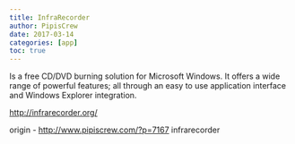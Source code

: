 ```yaml
---
title: InfraRecorder
author: PipisCrew
date: 2017-03-14
categories: [app]
toc: true
---
```


Is a free CD/DVD burning solution for Microsoft Windows. It offers a wide range of powerful features; all through an easy to use application interface and Windows Explorer integration.

http://infrarecorder.org/

origin - http://www.pipiscrew.com/?p=7167 infrarecorder